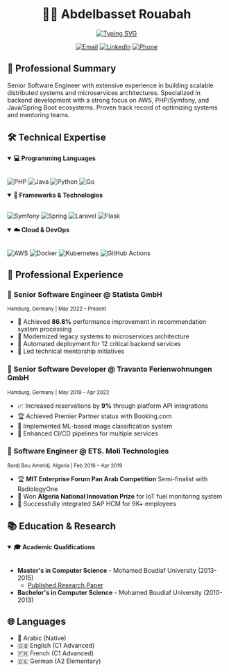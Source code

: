 <div align="center">
  
# 👨‍💻 Abdelbasset Rouabah

[![Typing SVG](https://readme-typing-svg.herokuapp.com?font=Fira+Code&pause=1000&width=435&lines=Senior+Backend+Software+Engineer;AWS+%7C+Java+%7C+PHP;Building+Scalable+Distributed+Systems)](https://git.io/typing-svg)

[![Email](https://img.shields.io/badge/Email-rouabasset%40gmail.com-blue?style=flat-square&logo=gmail)](mailto:rouabasset@gmail.com)
[![LinkedIn](https://img.shields.io/badge/LinkedIn-rouabasset-blue?style=flat-square&logo=linkedin)](https://de.linkedin.com/in/rouabasset)
[![Phone](https://img.shields.io/badge/Phone-%2B49%20160%20637%205163-green?style=flat-square&logo=phone)](tel:+491606375163)

</div>

## 🎯 Professional Summary
Senior Software Engineer with extensive experience in building scalable distributed systems and microservices architectures. Specialized in backend development with a strong focus on AWS, PHP/Symfony, and Java/Spring Boot ecosystems. Proven track record of optimizing systems and mentoring teams.

## 🛠️ Technical Expertise

<details open>
<summary><b>💻 Programming Languages</b></summary>
<br>
  
![PHP](https://img.shields.io/badge/PHP-777BB4?style=for-the-badge&logo=php&logoColor=white)
![Java](https://img.shields.io/badge/Java-ED8B00?style=for-the-badge&logo=openjdk&logoColor=white)
![Python](https://img.shields.io/badge/Python-3776AB?style=for-the-badge&logo=python&logoColor=white)
![Go](https://img.shields.io/badge/Go-00ADD8?style=for-the-badge&logo=go&logoColor=white)
</details>

<details open>
<summary><b>🚀 Frameworks & Technologies</b></summary>
<br>

![Symfony](https://img.shields.io/badge/Symfony-%23000000.svg?style=for-the-badge&logo=symfony&logoColor=white)
![Spring](https://img.shields.io/badge/Spring-6DB33F?style=for-the-badge&logo=spring&logoColor=white)
![Laravel](https://img.shields.io/badge/Laravel-FF2D20?style=for-the-badge&logo=laravel&logoColor=white)
![Flask](https://img.shields.io/badge/Flask-000000?style=for-the-badge&logo=flask&logoColor=white)
</details>

<details open>
<summary><b>☁️ Cloud & DevOps</b></summary>
<br>

![AWS](https://img.shields.io/badge/AWS-232F3E?style=for-the-badge&logo=amazon-aws&logoColor=white)
![Docker](https://img.shields.io/badge/Docker-2496ED?style=for-the-badge&logo=docker&logoColor=white)
![Kubernetes](https://img.shields.io/badge/Kubernetes-326CE5?style=for-the-badge&logo=kubernetes&logoColor=white)
![GitHub Actions](https://img.shields.io/badge/GitHub_Actions-2088FF?style=for-the-badge&logo=github-actions&logoColor=white)
</details>

## 💼 Professional Experience

### 🚀 **Senior Software Engineer @ Statista GmbH**
<sub>Hamburg, Germany | May 2022 – Present</sub>

- 🎯 Achieved **86.8%** performance improvement in recommendation system processing
- 🔄 Modernized legacy systems to microservices architecture
- 🚀 Automated deployment for 12 critical backend services
- 👥 Led technical mentorship initiatives

### 🚀 **Senior Software Developer @ Travanto Ferienwohnungen GmbH**
<sub>Hamburg, Germany | May 2019 – Apr 2022</sub>

- 📈 Increased reservations by **9%** through platform API integrations
- 🏆 Achieved Premier Partner status with Booking.com
- 🤖 Implemented ML-based image classification system
- 🔄 Enhanced CI/CD pipelines for multiple services

### 🚀 **Software Engineer @ ETS. Moli Technologies**
<sub>Bordj Bou Arreridj, Algeria | Feb 2016 – Apr 2019</sub>

- 🏆 **MIT Enterprise Forum Pan Arab Competition** Semi-finalist with RadiologyOne
- 🏅 Won **Algeria National Innovation Prize** for IoT fuel monitoring system
- 💼 Successfully integrated SAP HCM for 9K+ employees

## 📚 Education & Research

<details open>
<summary><b>🎓 Academic Qualifications</b></summary>
<br>

- **Master's in Computer Science** - Mohamed Boudiaf University (2013-2015)
  - [Published Research Paper](https://ieeexplore.ieee.org/document/7359576)
- **Bachelor's in Computer Science** - Mohamed Boudiaf University (2010-2013)
</details>

## 🌐 Languages

- 🌟 Arabic (Native)
- 🇬🇧 English (C1 Advanced)
- 🇫🇷 French (C1 Advanced)
- 🇩🇪 German (A2 Elementary)

